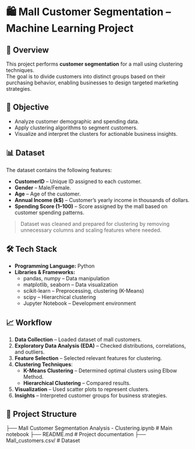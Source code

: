 # 🛍 Mall Customer Segmentation – Machine Learning Project

## 📌 Overview
This project performs **customer segmentation** for a mall using clustering techniques.  
The goal is to divide customers into distinct groups based on their purchasing behavior, enabling businesses to design targeted marketing strategies.

## 🎯 Objective
- Analyze customer demographic and spending data.
- Apply clustering algorithms to segment customers.
- Visualize and interpret the clusters for actionable business insights.

## 📊 Dataset
The dataset contains the following features:
- **CustomerID** – Unique ID assigned to each customer.
- **Gender** – Male/Female.
- **Age** – Age of the customer.
- **Annual Income (k$)** – Customer’s yearly income in thousands of dollars.
- **Spending Score (1–100)** – Score assigned by the mall based on customer spending patterns.

> Dataset was cleaned and prepared for clustering by removing unnecessary columns and scaling features where needed.

## 🛠 Tech Stack
- **Programming Language:** Python
- **Libraries & Frameworks:**
  - pandas, numpy – Data manipulation
  - matplotlib, seaborn – Data visualization
  - scikit-learn – Preprocessing, clustering (K-Means)
  - scipy – Hierarchical clustering
  - Jupyter Notebook – Development environment

## 📈 Workflow
1. **Data Collection** – Loaded dataset of mall customers.
2. **Exploratory Data Analysis (EDA)** – Checked distributions, correlations, and outliers.
3. **Feature Selection** – Selected relevant features for clustering.
4. **Clustering Techniques**:
   - **K-Means Clustering** – Determined optimal clusters using Elbow Method.
   - **Hierarchical Clustering** – Compared results.
5. **Visualization** – Used scatter plots to represent clusters.
6. **Insights** – Interpreted customer groups for business strategies.

## 📂 Project Structure

├── Mall Customer Segmentation Analysis - Clustering.ipynb # Main notebook
├── README.md # Project documentation
├── Mall_customers.csv/ # Dataset 

